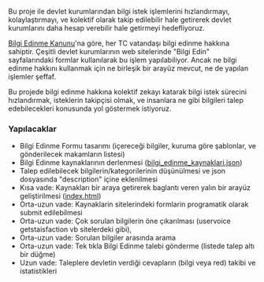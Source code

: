 Bu proje ile devlet kurumlarından bilgi istek işlemlerini hızlandırmayı, kolaylaştırmayı, ve kolektif olarak takip edilebilir hale getirerek devlet kurumlarını daha hesap verebilir hale getirmeyi hedefliyoruz.

[Bilgi Edinme Kanunu](http://www.mevzuat.gov.tr/Metin.Aspx?MevzuatKod=1.5.4982&sourceXmlSearch=&MevzuatIliski=0)'na göre, her TC vatandaşı bilgi edinme hakkına sahiptir. Çeşitli devlet kurumlarının web sitelerinde "Bilgi Edin" sayfalarındaki formlar kullanılarak bu işlem yapılabiliyor. Ancak ne bilgi edinme hakkını kullanmak için ne birleşik bir arayüz mevcut, ne de yapılan işlemler şeffaf.

Bu projede bilgi edinme hakkına kolektif zekayı katarak bilgi istek sürecini hızlandırmak, isteklerin takipçisi olmak, ve insanlara ne gibi bilgileri talep edebilecekleri konusunda yol göstermek istiyoruz.

### Yapılacaklar
- Bilgi Edinme Formu tasarımı (içereceği bilgiler, kuruma göre şablonlar, ve gönderilecek makamların listesi)
- Bilgi Edinme kaynaklarının derlenmesi ([bilgi_edinme_kaynaklari.json](https://github.com/direnkod/bilgi-edin/blob/master/bilgi_edinme_kaynaklari.json))
- Talep edilebilecek bilgilerin/kategorilerinin düşünülmesi ve json dosyasında "description" içine eklenilmesi
- Kısa vade: Kaynakları bir araya getirerek baglantı veren yalın bir arayüz geliştirilmesi ([index.html](https://github.com/direnkod/bilgi-edin/blob/master/index.html))
- Orta-uzun vade: Kaynaklarin sitelerindeki formlarin programatik olarak submit edilebilmesi
- Orta-uzun vade: Çok sorulan bilgilerin öne çıkarılması (uservoice getstaisfaction vb sitelerdeki gibi),
- Orta-uzun vade: Sorulan bilgiler arasında arama
- Orta-uzun vade: Tek tıkla Bilgi Edinme talebi gönderme (listede talep altı bir düğme)
- Uzun vade: Taleplere devletin verdiği cevapların (bilgi veya red) takibi ve istatistikleri
